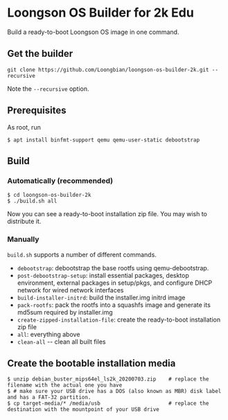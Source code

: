 # Loongson OS Builder for 2k Edu

Build a ready-to-boot Loongson OS image in one command.

## Get the builder

```
git clone https://github.com/Loongbian/loongson-os-builder-2k.git --recursive
```

Note the `--recursive` option.

## Prerequisites

As root, run

```
$ apt install binfmt-support qemu qemu-user-static debootstrap
```

## Build

### Automatically (recommended)

```
$ cd loongson-os-builder-2k
$ ./build.sh all
```

Now you can see a ready-to-boot installation zip file. You may wish to distribute it.

### Manually

`build.sh` supports a number of different commands.

* `debootstrap`: debootstrap the base rootfs using qemu-debootstrap.
* `post-debootstrap-setup`: install essential packages, desktop environment, external packages in setup/pkgs, and configure DHCP network for wired network interfaces
* `build-installer-initrd`: build the installer.img initrd image
* `pack-rootfs`: pack the rootfs into a squashfs image and generate its md5sum required by installer.img
* `create-zipped-installation-file`: create the ready-to-boot installation zip file
* `all`: everything above
* `clean-all` -- clean all built files

## Create the bootable installation media

```
$ unzip debian_buster_mips64el_ls2k_20200703.zip    # replace the filename with the actual one you have
$ # make sure your USB drive has a DOS (also known as MBR) disk label and has a FAT-32 partition.
$ cp target-media/* /media/usb                      # replace the destination with the mountpoint of your USB drive
```
